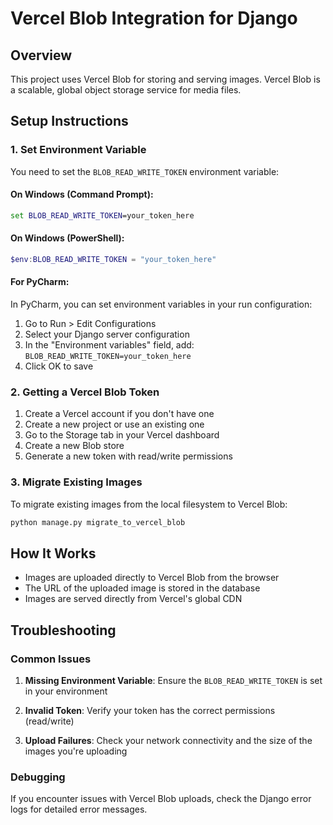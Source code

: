 # Vercel Blob Integration for Django

## Overview

This project uses Vercel Blob for storing and serving images. Vercel Blob is a scalable, global object storage service for media files.

## Setup Instructions

### 1. Set Environment Variable

You need to set the `BLOB_READ_WRITE_TOKEN` environment variable:

#### On Windows (Command Prompt):

```cmd
set BLOB_READ_WRITE_TOKEN=your_token_here
```

#### On Windows (PowerShell):

```powershell
$env:BLOB_READ_WRITE_TOKEN = "your_token_here"
```

#### For PyCharm:

In PyCharm, you can set environment variables in your run configuration:

1. Go to Run > Edit Configurations
2. Select your Django server configuration
3. In the "Environment variables" field, add: `BLOB_READ_WRITE_TOKEN=your_token_here`
4. Click OK to save

### 2. Getting a Vercel Blob Token

1. Create a Vercel account if you don't have one
2. Create a new project or use an existing one
3. Go to the Storage tab in your Vercel dashboard
4. Create a new Blob store
5. Generate a new token with read/write permissions

### 3. Migrate Existing Images

To migrate existing images from the local filesystem to Vercel Blob:

```cmd
python manage.py migrate_to_vercel_blob
```

## How It Works

- Images are uploaded directly to Vercel Blob from the browser
- The URL of the uploaded image is stored in the database
- Images are served directly from Vercel's global CDN

## Troubleshooting

### Common Issues

1. **Missing Environment Variable**: Ensure the `BLOB_READ_WRITE_TOKEN` is set in your environment

2. **Invalid Token**: Verify your token has the correct permissions (read/write)

3. **Upload Failures**: Check your network connectivity and the size of the images you're uploading

### Debugging

If you encounter issues with Vercel Blob uploads, check the Django error logs for detailed error messages.
